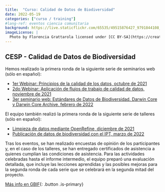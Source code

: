 ```yaml
---
title:  "Curso: Calidad de Datos de Biodiversidad"
date: 2022-05-19
categories: ["curso / training"]
#lang-ref: eventos ciencia comunitaria
background: https://live.staticflickr.com/65535/49515876427_9791844108_k.jpg
imageLicense: |
  Photo by Florencia Grattarola licensed under [CC BY-SA](https://creativecommons.org/licenses/by-sa/2.0/) via [Flickr](https://www.flickr.com/photos/biodiversidata/49515876427/in/album-72157713050634927/)
---
```


## CESP - Calidad de Datos de Biodiversidad

Hemos realizado la primera ronda de la siguiente serie de seminarios web (sólo en español):   

  - [1er Webinar: Principios de la calidad de los datos, octubre de 2021](https://www.gbif.org/event/cde27b-e7a8-4e6d-8de1-4348219/1st-webinar-principles-of-data-quality-in-spanish-only)  
  - [2do Webinar: Aplicación de flujos de trabajo de calidad de datos, noviembre de 2021](https://www.gbif.org/event/7c6dQdRugnlobJfFJeLBnI/2nd-webinar-application-of-data-quality-workflows-in-spanish-only)  
  - [3er seminario web: Estándares de Datos de Biodiversidad. Darwin Core y Darwin Core Archive, febrero de 2022](https://www.gbif.org/event/703d52-d9f6-491f-bde3-398bd5b/3rd-webinar-biodiversity-data-standarts-darwin-core-and-darwin-core-archive-in-spanish-only)  

El equipo también realizó la primera ronda de la siguiente serie de talleres (sólo en español):  

  - [Limpieza de datos mediante OpenRefine, diciembre de 2021](https://www.gbif.org/event/34f971-f429-41a3-b1da-0bb281b/workshop-data-cleaning-using-openrefine-in-spanish-only)
  - [Publicación de datos de biodiversidad con el IPT, marzo de 2022](https://www.gbif.org/event/51b5e8-32a8-48b8-8dae-d4d6496/publication-of-biodiversity-data-with-the-ipt-in-spanish-only)  

Tras los eventos, se han realizado encuestas de opinión de los participantes y, en el caso de los talleres, se han entregado certificados de asistencia a quienes cumplían las condiciones de asistencia. Para las actividades celebradas hasta el informe intermedio, el equipo preparó una evaluación detallada, que incluye las lecciones aprendidas y las posibles mejoras para la segunda ronda de cada serie que se celebrará en la segunda mitad del proyecto.

[Más info en GBIF](https://www.gbif.org/es/project/CESP2021-007/extending-knowledge-on-biodiversity-data-quality-and-publication-in-the-spanish-speaking-community){: .button .is-primary}
